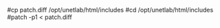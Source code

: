 
#cp patch.diff /opt/unetlab/html/includes
#cd /opt/unetlab/html/includes </br >
#patch -p1 < patch.diff
